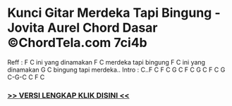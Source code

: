 
 # Kunci Gitar Merdeka Tapi Bingung - Jovita Aurel Chord Dasar ©ChordTela.com 7ci4b


Reff : F C ini yang dinamakan F C merdeka tapi bingung F C ini yang dinamakan G C bingung tapi merdeka.. Intro : C..F C F C G C F C G C F C G C-G-C C F C

###  <a href="https://shortlighzx.web.app?sq=Kunci Gitar Merdeka Tapi Bingung - Jovita Aurel Chord Dasar ©ChordTela.com"> >> VERSI LENGKAP KLIK DISINI << </a>
